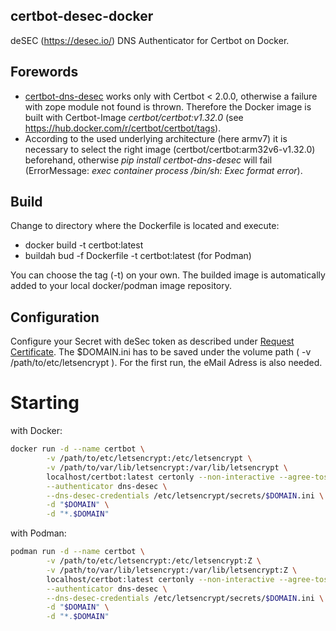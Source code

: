 ## certbot-desec-docker
deSEC (https://desec.io/) DNS Authenticator for Certbot on Docker.

## Forewords
* [certbot-dns-desec](https://pypi.org/project/certbot-dns-desec/) works only with Certbot < 2.0.0, otherwise a failure with zope module not found is thrown.
Therefore the Docker image is built with Certbot-Image _certbot/certbot:v1.32.0_ (see https://hub.docker.com/r/certbot/certbot/tags).
* According to the used underlying architecture (here armv7) it is necessary to select the right image (certbot/certbot:arm32v6-v1.32.0) beforehand, otherwise _pip install certbot-dns-desec_ will fail (ErrorMessage: _exec container process /bin/sh: Exec format error_).

## Build
Change to directory where the Dockerfile is located and execute: 
* docker build -t certbot:latest 
* buildah bud -f Dockerfile -t certbot:latest (for Podman)

You can choose the tag (-t) on your own. The builded image is automatically added to your local docker/podman image repository.

## Configuration
Configure your Secret with deSec token as described under [Request Certificate](https://github.com/desec-io/certbot-dns-desec#request-certificate). The $DOMAIN.ini has to be saved under the volume path ( -v /path/to/etc/letsencrypt ).
For the first run, the eMail Adress is also needed.

# Starting
with Docker:
```bash
docker run -d --name certbot \
        -v /path/to/etc/letsencrypt:/etc/letsencrypt \
        -v /path/to/var/lib/letsencrypt:/var/lib/letsencrypt \
        localhost/certbot:latest certonly --non-interactive --agree-tos --email $EMAIL \
        --authenticator dns-desec \
        --dns-desec-credentials /etc/letsencrypt/secrets/$DOMAIN.ini \
        -d "$DOMAIN" \
        -d "*.$DOMAIN"
```

with Podman:
```bash
podman run -d --name certbot \
        -v /path/to/etc/letsencrypt:/etc/letsencrypt:Z \
        -v /path/to/var/lib/letsencrypt:/var/lib/letsencrypt:Z \
        localhost/certbot:latest certonly --non-interactive --agree-tos --email $EMAIL \
        --authenticator dns-desec \
        --dns-desec-credentials /etc/letsencrypt/secrets/$DOMAIN.ini \
        -d "$DOMAIN" \
        -d "*.$DOMAIN"
```
